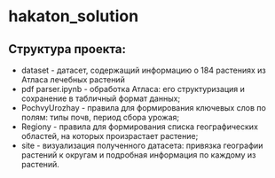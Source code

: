 # hakaton_solution
## Структура проекта:
- dataset - датасет, содержащий информацию о 184 растениях из Атласа лечебных растений
- pdf parser.ipynb - обработка Атласа: его структуризация и сохранение в табличный формат данных;
- PochvyUrozhay - правила для формирования ключевых слов по полям: типы почв, период сбора урожая;
- Regiony - правила для формирования списка географических областей, на которых произрастает растение;
- site - визуализация полученного датасета: привязка географии растений к округам и подробная информация по каждому из растений.